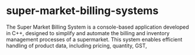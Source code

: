 # super-market-billing-systems
The Super Market Billing System is a console-based application developed in C++, designed to simplify and automate the billing and inventory management processes of a supermarket. This system enables efficient handling of product data, including pricing, quantity, GST, 
